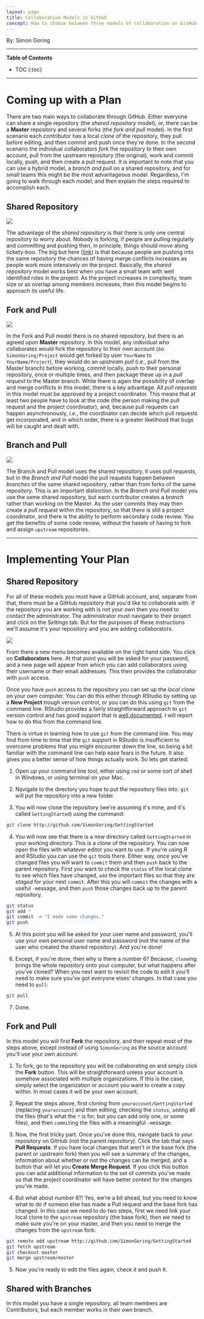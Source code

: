 ```yaml
---
layout: page
title: Collaborative Models in GitHub
concept: How to choose between three models of collaboration on GitHub, and how to implement each.
---
```


By: Simon Goring

***

**Table of Contents**

* TOC
{:toc}

***

# Coming up with a Plan

There are two main ways to collaborate through GitHub.  Either everyone can share a single repository (the *shared repository* model), or, there can be a **Master** repository and several forks (the *fork and pull* model). In the first scenario each contributor has a local *clone* of the repository, they pull before editing, and then commit and push once they're done.  In the second scenario the individual collaborators *fork* the repository to their own account, pull from the upstream repository (the original), work and commit locally, push, and then create a pull request.  It is important to note that you can use a hybrid model, a *branch and pull* on a shared repository, and for small teams this might be the most advantageous model.  Regardless, I'm going to walk through each model, and then explain the steps required to accomplish each.

## Shared Repository

![](local_ignore/sharedrepo.png)

The advantage of the *shared repository* is that there is only one central repository to worry about.  Nobody is forking, if people are pulling regularly and committing and pushing then, in principle, things should move along tickety-boo.  The big but here ([link](https://www.youtube.com/watch?v=FaVFuX8z26c)) is that because people are pushing into the same repository the chances of having merge conflicts increases as people work more intensively on the project.  Basically, the *shared repository* model works best when you have a small team with well identified roles in the project.  As the project increases in complexity, team size or as overlap among members increases, then this model begins to approach its useful life.


## Fork and Pull

![](local_ignore/forkandpull.png)

In the Fork and Pull model there is no shared repository, but there is an agreed upon **Master** repository.  In this model, any individual who collaborates would fork the repository to their own account (so `SimonGoring/Project` would get forked by user `YourName` to `YourName/Project`), they would do an *upstream pull* (i.e., pull from the Master branch) before working, commit locally, push to their personal repository, once or multiple times, and then package these up in a *pull request* to the Master branch.  While there is again the possibility of overlap and merge conflicts in this model, there is a key advantage.  All *pull requests* in this model must be approved by a project coordinator.  This means that at least two people have to look at the code (the person making the pull request and the project coordinator), and, because pull requests can happen asynchronously, *i.e.*, the coordinator can decide which pull requests get incorporated, and in which order, there is a greater likelihood that bugs will be caught and dealt with.


## Branch and Pull

![](local_ignore/sharedrepobranch.png)

The Branch and Pull model uses the shared repository, it uses pull requests, but in the *Branch and Pull* model the pull requests happen between *branches* of the same shared repository, rather than from forks of the same repository.  This is an important distinction. In the *Branch and Pull* model you use the same shared repository, but each contributor creates a *branch* rather than working on the Master.  As the user commits they may then create a *pull request* within the repository, so that there is still a project coordinator, and there is the ability to perform secondary code review.  You get the benefits of some code review, without the hassle of having to fork and assign `upstream` repositories.

***

# Implementing Your Plan

## Shared Repository

For all of these models you must have a GitHub account, and, separate from that, there must be a GitHub repository that you'd like to collaborate with.  If the repository you are working with is not your own then you need to contact the administrator.  The administrator must navigate to their project and click on the *Settings* tab.  But for the purposes of these instructions we'll assume it's your repository and you are adding collaborators.

![](local_ignore/settings_image.png)

From there a new menu becomes available on the right hand side.  You click on **Collaborators** here.  At that point you will be asked for your password, and a new page will appear from which you can add collaborators using their username or their email addresses.  This then provides the collaborator with `push` access.

Once you have `push` access to the repository you can set up the *local clone* on your own computer.  You can do this either through RStudio by setting up a **New Project** trough version control, or you can do this using `git` from the command line.  RStudio provides a fairly straightforward approach to `git` version control and has good support that is [well documented](https://support.rstudio.com/hc/en-us/articles/200532077-Version-Control-with-Git-and-SVN).  I will report how to do this from the command line.

There is virtue in learning how to use `git` from the command line.  You may find from time to time that the `git` support in RStudio is insufficient to overcome problems that you might encounter down the line, so being a bit familiar with the command line can help ease fears in the future.  It also gives you a better sense of how things actually work.  So lets get started:

  1.  Open up your command line tool, either using `cmd` or some sort of shell in Windows, or using terminal on your Mac.

  2.  Navigate to the directory you hope to put the repository files into.  `git` will put the repository into a new folder.

  3.  You will now clone the repository (we're assuming it's mine, and it's called `GettingStarted`) using the command:

```bash
git clone http://github.com/SimonGoring/GettingStarted
```

  4. You will now see that there is a new directory called `GettingStarted` in your working directory.  This is a clone of the repository.  You can now open the files with whatever editor you want to use.  If you're using R and RStudio you can use the `git` tools there.  Either way, once you've changed files you will want to `commit` them and then `push` back to the parent repository.  First you want to check the `status` of the local clone to see which files have changed, `add` the important files so that they are *staged* for your next `commit`.  After this you will `commit` the changes with a useful `-m`essage, and then `push` those changes back up to the parent repository.

```bash
git status
git add *
git commit -m "I made some changes."
git push
```

  5. At this point you will be asked for your user name and password, you'll use your own personal user name and password (not the name of the user who created the shared repository).  And you're done!

  6. Except, if you're done, then why is there a number 6?  Because, `clone`ing brings the whole repository onto your computer, but what happens after you've cloned?  When you next want to revisit the code to edit it you'll need to make sure you've got everyone elses' changes.  In that case you need to `pull`:

```bash
git pull
```

  7. Done.

## Fork and Pull

In this model you will first **Fork** the repository, and then repeat most of the steps above, except instead of using `SimonGoring` as the source account you'll use your own account.

  1. To fork, go to the repository you will be collaborating on and simply click the **Fork** button.  This will be straightforward unless your account is somehow associated with multiple organizations.  If this is the case, simply select the organization or account you want to create a copy within.  In most cases it will be your own account.

  2. Repeat the steps above, first cloning from `youraccount/GettingStarted` (replacing `youraccount`) and then editing, checking the `status`, `add`ing all the files (that's what the `*` is for, but you can add only one, or some files), and then `commit`ing the files with a meaningful `-m`essage.

  3. Now, the first tricky part.  Once you've done this, navigate back to _your_ repository on GitHub (not the parent repository).  Click the tab that says **Pull Requests**.  If you have local changes that aren't in the base fork (the parent or upstream fork) then you will see a summary of the changes, information about whether or not the changes can be merged, and a button that will let you **Create Merge Request**.  If you click this button you can add additional information to the set of commits you've made so that the project coordinator will have better context for the changes you've made.

  4.  But what about number 6?!  Yes, we're a bit ahead, but you need to know what to do if someon else has made a Pull request and the base fork has changed.  In this case we need to do two steps, first we need link your local clone to the `upstream` repository (the base fork), then we need to make sure you're on your master, and then you need to merge the changes from the `upstream` fork:

```bash
git remote add upstream http://github.com/SimonGoring/GettingStarted
git fetch upstream
git checkout master
git merge upstream/master
```


  5.  Now you're ready to edit the files again, check it and push it.

## Shared with Branches

In this model you have a single repository, all team members are Contributors, but each member works in their own branch.
